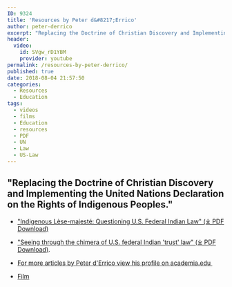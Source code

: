 ```yaml
---
ID: 9324
title: 'Resources by Peter d&#8217;Errico'
author: peter-derrico
excerpt: "Replacing the Doctrine of Christian Discovery and Implementing the United Nations Declaration on the Rights of Indigenous People"
header:
  video:
    id: SVgw_rD1YBM
    provider: youtube
permalink: /resources-by-peter-derrico/
published: true
date: 2018-08-04 21:57:50
categories:
  - Resources
  - Education
tags:
  - videos
  - films
  - Education
  - resources
  - PDF
  - UN
  - Law
  - US-Law  
---
```


## "Replacing the Doctrine of Christian Discovery and Implementing the United Nations Declaration on the Rights of Indigenous Peoples."

*   ["Indigenous Lèse-majesté: Questioning U.S. Federal Indian Law" (⤓ PDF Download)](https://robo.run.place/assets/pdfs/2017_19-02_06_Errico.pdf)

*   ["Seeing through the chimera of U.S. federal Indian 'trust' law" (⤓ PDF Download)](https://robo.run.place/assets/pdfs/Seeing_through_the_chimera_of_U.S._feder.pdf).

*   [For more articles by Peter d'Errico view his profile on academia.edu ](https://umass.academia.edu/PeterdErrico)

*   [Film](https://www.youtube.com/watch?v=SVgw_rD1YBM)
